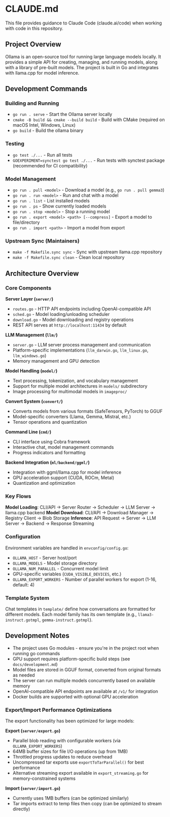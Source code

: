 # CLAUDE.md

This file provides guidance to Claude Code (claude.ai/code) when working with code in this repository.

## Project Overview

Ollama is an open-source tool for running large language models locally. It provides a simple API for creating, managing, and running models, along with a library of pre-built models. The project is built in Go and integrates with llama.cpp for model inference.

## Development Commands

### Building and Running
- `go run . serve` - Start the Ollama server locally
- `cmake -B build && cmake --build build` - Build with CMake (required on macOS Intel, Windows, Linux)
- `go build` - Build the ollama binary

### Testing
- `go test ./...` - Run all tests
- `GOEXPERIMENT=synctest go test ./...` - Run tests with synctest package (recommended for CI compatibility)

### Model Management
- `go run . pull <model>` - Download a model (e.g., `go run . pull gemma3`)
- `go run . run <model>` - Run and chat with a model
- `go run . list` - List installed models
- `go run . ps` - Show currently loaded models
- `go run . stop <model>` - Stop a running model
- `go run . export <model> <path> [--compress]` - Export a model to file/directory
- `go run . import <path>` - Import a model from export

### Upstream Sync (Maintainers)
- `make -f Makefile.sync sync` - Sync with upstream llama.cpp repository
- `make -f Makefile.sync clean` - Clean local repository

## Architecture Overview

### Core Components

**Server Layer (`server/`)**
- `routes.go` - HTTP API endpoints including OpenAI-compatible API
- `sched.go` - Model loading/unloading scheduler
- `download.go` - Model downloading and registry operations
- REST API serves at `http://localhost:11434` by default

**LLM Management (`llm/`)**
- `server.go` - LLM server process management and communication
- Platform-specific implementations (`llm_darwin.go`, `llm_linux.go`, `llm_windows.go`)
- Memory management and GPU detection

**Model Handling (`model/`)**
- Text processing, tokenization, and vocabulary management
- Support for multiple model architectures in `models/` subdirectory
- Image processing for multimodal models in `imageproc/`

**Convert System (`convert/`)**
- Converts models from various formats (SafeTensors, PyTorch) to GGUF
- Model-specific converters (Llama, Gemma, Mistral, etc.)
- Tensor operations and quantization

**Command Line (`cmd/`)**
- CLI interface using Cobra framework
- Interactive chat, model management commands
- Progress indicators and formatting

**Backend Integration (`ml/backend/ggml/`)**
- Integration with ggml/llama.cpp for model inference
- GPU acceleration support (CUDA, ROCm, Metal)
- Quantization and optimization

### Key Flows

**Model Loading**: CLI/API → Server Router → Scheduler → LLM Server → llama.cpp backend
**Model Download**: CLI/API → Download Manager → Registry Client → Blob Storage
**Inference**: API Request → Server → LLM Server → Backend → Response Streaming

### Configuration

Environment variables are handled in `envconfig/config.go`:
- `OLLAMA_HOST` - Server host/port
- `OLLAMA_MODELS` - Model storage directory  
- `OLLAMA_NUM_PARALLEL` - Concurrent model limit
- GPU-specific variables (`CUDA_VISIBLE_DEVICES`, etc.)
- `OLLAMA_EXPORT_WORKERS` - Number of parallel workers for export (1-16, default: 4)

### Template System

Chat templates in `template/` define how conversations are formatted for different models. Each model family has its own template (e.g., `llama3-instruct.gotmpl`, `gemma-instruct.gotmpl`).

## Development Notes

- The project uses Go modules - ensure you're in the project root when running go commands
- GPU support requires platform-specific build steps (see `docs/development.md`)
- Model files are stored in GGUF format, converted from original formats as needed
- The server can run multiple models concurrently based on available memory
- OpenAI-compatible API endpoints are available at `/v1/` for integration
- Docker builds are supported with optional GPU acceleration

### Export/Import Performance Optimizations

The export functionality has been optimized for large models:

**Export (`server/export.go`)**
- Parallel blob reading with configurable workers (via `OLLAMA_EXPORT_WORKERS`)
- 64MB buffer sizes for file I/O operations (up from 1MB)
- Throttled progress updates to reduce overhead
- Uncompressed tar exports use `exportToTarParallel()` for best performance
- Alternative streaming export available in `export_streaming.go` for memory-constrained systems

**Import (`server/import.go`)**
- Currently uses 1MB buffers (can be optimized similarly)
- Tar imports extract to temp files then copy (can be optimized to stream directly)